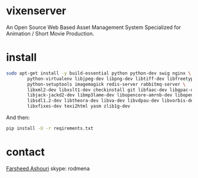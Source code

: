 vixenserver
===========
An Open Source Web Based Asset Management System Specialized for Animation / Short Movie Production.


install
===========

```bash
sudo apt-get install -y build-essential python python-dev swig nginx \
        python-virtualenv libjpeg-dev libpng-dev libtiff-dev libfreetype6-dev \
        python-setuptools imagemagick redis-server rabbitmq-server \
        libxml2-dev libxslt1-dev checkinstall git libfaac-dev libgpac-dev \
        libjack-jackd2-dev libmp3lame-dev libopencore-amrnb-dev libopencore-amrwb-dev \
        libsdl1.2-dev libtheora-dev libva-dev libvdpau-dev libvorbis-dev libx11-dev \
        libxfixes-dev texi2html yasm zlib1g-dev

```
And then:
```bash
pip install -U -r reqirements.txt
```



contact
=======
[Farsheed Ashouri](mailto:farsheed.ashouri@gmail.com)
skype: rodmena


